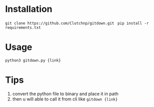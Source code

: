 # Installation 

```git clone https://github.com/Clutchnp/gitdown.git```
``` pip install -r requirements.txt```

# Usage 

```python3 gitdown.py {link}```


# Tips 

1. convert the python file to binary and place it in path
2. then u will able to call it from cli like `gitdown {link}`

